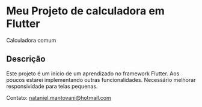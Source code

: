 # Meu Projeto de calculadora em Flutter

Calculadora comum

## Descrição

Este projeto é um início de um aprendizado no framework Flutter.
Aos poucos estarei implementando outras funcionalidades.
Necessário melhorar responsividade para telas pequenas.

Contato: nataniel.mantovani@hotmail.com
